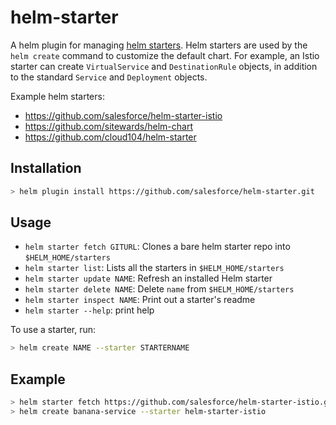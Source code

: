 # helm-starter

A helm plugin for managing [helm starters](https://helm.sh/docs/developing_charts/#chart-starter-packs). Helm starters
are used by the `helm create` command to customize the default chart. For example, an Istio starter can create
`VirtualService` and `DestinationRule` objects, in addition to the standard `Service` and `Deployment` objects.

Example helm starters:

* <https://github.com/salesforce/helm-starter-istio>
* <https://github.com/sitewards/helm-chart>
* <https://github.com/cloud104/helm-starter>

## Installation

```sh
> helm plugin install https://github.com/salesforce/helm-starter.git
```

## Usage

* `helm starter fetch GITURL`: Clones a bare helm starter repo into `$HELM_HOME/starters`
* `helm starter list`: Lists all the starters in `$HELM_HOME/starters`
* `helm starter update NAME`: Refresh an installed Helm starter
* `helm starter delete NAME`: Delete `name` from `$HELM_HOME/starters`
* `helm starter inspect NAME`: Print out a starter's readme
* `helm starter --help`: print help

To use a starter, run:

```sh
> helm create NAME --starter STARTERNAME
```

## Example

```sh
> helm starter fetch https://github.com/salesforce/helm-starter-istio.git
> helm create banana-service --starter helm-starter-istio
```
